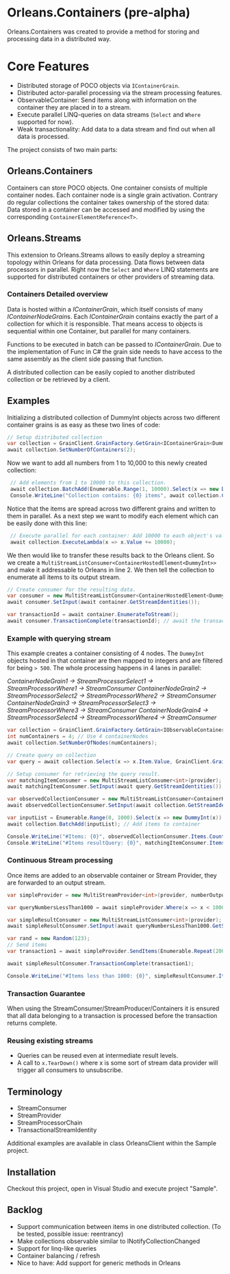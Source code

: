 # Orleans.Containers (pre-alpha)
Orleans.Containers was created to provide a method for storing and processing data in a distributed way.

# Core Features
* Distributed storage of POCO objects via `IContainerGrain`.
* Distributed actor-parallel processing via the stream processing features.
* ObservableContainer: Send items along with information on the container they are placed in to a stream.
* Execute parallel LINQ-queries on data streams (`Select` and `Where` supported for now).
* Weak transactionality: Add data to a data stream and find out when all data is processed.

The project consists of two main parts:
## Orleans.Containers
Containers can store POCO objects. One container consists of multiple container nodes. Each container node is a single grain activation. Contrary do regular collections the container takes ownership of the stored data: Data stored in a container can be accessed and modified by using the corresponding `ContainerElementReference<T>`.

## Orleans.Streams
This extension to Orleans.Streams allows to easily deploy a streaming topology within Orleans for data processing. Data flows between data processors in parallel. Right now the `Select` and `Where` LINQ statements are supported for distributed containers or other providers of streaming data.

### Containers Detailed overview

Data is hosted within a *IContainerGrain*, which itself consists of many *IContainerNodeGrain*s. Each *IContainerGrain* contains exactly the part of a collection for which it is responsible. That means access to objects is sequential within one Container, but parallel for many containers.

Functions to be executed in batch can be passed to *IContainerGrain*. Due to the implementation of Func<T> in C# the grain side needs to have access to the same assembly as the client side passing that function.

A distributed collection can be easily copied to another distributed collection or be retrieved by a client.

## Examples
Initializing a distributed collection of DummyInt objects across two different container grains is as easy as these two lines of code:
 ```cs
 // Setup distributed collection
 var collection = GrainClient.GrainFactory.GetGrain<IContainerGrain<DummyInt>>(Guid.NewGuid());
 await collection.SetNumberOfContainers(2);
```
Now we want to add all numbers from 1 to 10,000 to this newly created collection:
```cs
 // Add elements from 1 to 10000 to this collection.
 await collection.BatchAdd(Enumerable.Range(1, 10000).Select(x => new DummyInt(x)).ToList());
 Console.WriteLine("Collection contains: {0} items", await collection.Count());
 ```
 Notice that the items are spread across two different grains and written to them in parallel. As a next step we want to modify each element which can be easily done with this line:
```cs
 // Execute parallel for each container: Add 10000 to each object's value.
 await collection.ExecuteLambda(x => x.Value += 10000);
 ```
We then would like to transfer these results back to the Orleans client. So we create a `MultiStreamListConsumer<ContainerHostedElement<DummyInt>>` and make it addressable to Orleans in line 2. We then tell the collection to enumerate all items to its output stream.
```cs
// Create consumer for the resulting data.
var consumer = new MultiStreamListConsumer<ContainerHostedElement<DummyInt>>(provider);
await consumer.SetInput(await container.GetStreamIdentities());

var transactionId = await container.EnumerateToStream();
await consumer.TransactionComplete(transactionId); // await the transaction.
```

### Example with querying stream
This example creates a container consisting of 4 nodes. The `DummyInt` objects hosted in that container are then mapped to integers and are filtered for being `> 500`.
The whole processing happens in 4 lanes in parallel:

*ContainerNodeGrain1 -> StreamProcessorSelect1 -> StreamProcessorWhere1 -> StreamConsumer
ContainerNodeGrain2 -> StreamProcessorSelect2 -> StreamProcessorWhere2 -> StreamConsumer
ContainerNodeGrain3 -> StreamProcessorSelect3 -> StreamProcessorWhere3 -> StreamConsumer
ContainerNodeGrain4 -> StreamProcessorSelect4 -> StreamProcessorWhere4 -> StreamConsumer*

```cs
var collection = GrainClient.GrainFactory.GetGrain<IObservableContainerGrain<DummyInt>>(Guid.NewGuid());
int numContainers = 4; // Use 4 containerNodes
await collection.SetNumberOfNodes(numContainers);

// Create query on collection
var query = await collection.Select(x => x.Item.Value, GrainClient.GrainFactory).Where(x => x > 500);

// Setup consumer for retrieving the query result.
var matchingItemConsumer = new MultiStreamListConsumer<int>(provider);
await matchingItemConsumer.SetInput(await query.GetStreamIdentities());

var observedCollectionConsumer = new MultiStreamListConsumer<ContainerHostedElement<DummyInt>>(provider); // Consumes items of type ContainerHostedElement<T>. This type contains a "reference" for accessing the DummyInt object via the container.
await observedCollectionConsumer.SetInput(await collection.GetStreamIdentities());

var inputList = Enumerable.Range(0, 1000).Select(x => new DummyInt(x)).ToList();
await collection.BatchAdd(inputList); // Add items to container

Console.WriteLine("#Items: {0}", observedCollectionConsumer.Items.Count); // Outputs 1000, all items in container
Console.WriteLine("#Items resultQuery: {0}", matchingItemConsumer.Items.Count);
```

### Continuous Stream processing

Once items are added to an observable container or Stream Provider, they are forwarded to an output stream.

```cs
var simpleProvider = new MultiStreamProvider<int>(provider, numberOutputStreams: 10);

var queryNumbersLessThan1000 = await simpleProvider.Where(x => x < 1000, GrainClient.GrainFactory);

var simpleResultConsumer = new MultiStreamListConsumer<int>(provider);
await simpleResultConsumer.SetInput(await queryNumbersLessThan1000.GetStreamIdentities());

var rand = new Random(123);
// Send items
var transaction1 = await simpleProvider.SendItems(Enumerable.Repeat(2000, 10000).Select(x => rand.Next(x)).ToList());

await simpleResultConsumer.TransactionComplete(transaction1);

Console.WriteLine("#Items less than 1000: {0}", simpleResultConsumer.Items.Count);
```

### Transaction Guarantee

When using the StreamConsumer/StreamProducer/Containers it is ensured that all data belonging to a transaction is processed before the transaction returns complete.

### Reusing existing streams

- Queries can be reused even at intermediate result levels.
- A call to `x.TearDown()` where x is some sort of stream data provider will trigger all consumers to unsubscribe.

## Terminology

- StreamConsumer
- StreamProvider
- StreamProcessorChain
- TransactionalStreamIdentity

Additional examples are available in class OrleansClient within the Sample project.

## Installation

Checkout this project, open in Visual Studio and execute project "Sample".

## Backlog

*	 Support communication between items in one distributed collection. (To be tested, possible issue: reentrancy)
*	 Make collections observable similar to INotifyCollectionChanged
*	 Support for linq-like queries
*	 Container balancing / refresh
* Nice to have: Add support for generic methods in Orleans
